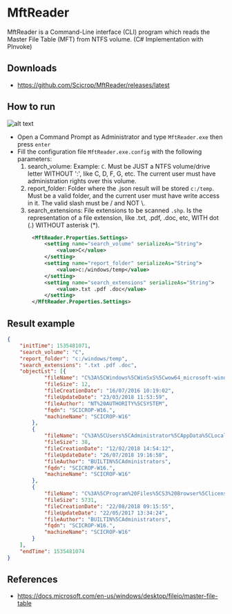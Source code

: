 # MftReader
MftReader is a Command-Line interface (CLI) program which reads the Master File Table (MFT) from NTFS volume.
(C# Implementation with PInvoke)

## Downloads

- https://github.com/Scicrop/MftReader/releases/latest

## How to run

![alt text](https://github.com/Scicrop/MftReader/blob/master/dist/mftreader-capture.png?raw=true "MftReader ScreenShot")

- Open a Command Prompt as Administrator and type `MftReader.exe` then press `enter`
- Fill the configuration file `MftReader.exe.config` with the following parameters:
  1. search_volume: Example: `C`. Must be JUST a NTFS volume/drive letter WITHOUT ':', like C, D, F, G, etc. The current user must have administration rights over this volume.
  2. report_folder: Folder where the .json result will be stored `c:/temp`. Must be a valid folder, and the current user must have write access in it. The valid slash must be / and NOT \\.
  3. search_extensions: File extensions to be scanned `.shp`. Is the representation of a file extension, like .txt, .pdf, .doc, etc, WITH dot (.) WITHOUT asterisk (*).
  
```xml
        <MftReader.Properties.Settings>
            <setting name="search_volume" serializeAs="String">
                <value>C</value>
            </setting>
            <setting name="report_folder" serializeAs="String">
                <value>c:/windows/temp</value>
            </setting>
            <setting name="search_extensions" serializeAs="String">
                <value>.txt .pdf .doc</value>
            </setting>
        </MftReader.Properties.Settings>
```

## Result example

```json
{
	"initTime": 1535481071,
	"search_volume": "C",
	"report_folder": "c:/windows/temp",
	"search_extensions": ".txt .pdf .doc",
	"objectLst": [{
			"fileName": "C%3A%5CWindows%5CWinSxS%5Cwow64_microsoft-windows-mccs-syncutil_31bf3856ad364e35_10.0.14393.0_none_fe5045edee3ebb3e%5CLiveDomainList.txt",
			"fileSize": 12,
			"fileCreationDate": "16/07/2016 10:19:02",
			"fileUpdateDate": "23/03/2018 11:53:59",
			"fileAuthor": "NT%20AUTHORITY%5CSYSTEM",
			"fqdn": "SCICROP-W16.",
			"machineName": "SCICROP-W16"
		},
		{
			"fileName": "C%3A%5CUsers%5CAdministrator%5CAppData%5CLocal%5CMicrosoft%5CVisualStudio%5CSettingsLogs%5Cheader.txt",
			"fileSize": 38,
			"fileCreationDate": "12/02/2018 14:54:12",
			"fileUpdateDate": "26/07/2018 19:16:58",
			"fileAuthor": "BUILTIN%5CAdministrators",
			"fqdn": "SCICROP-W16.",
			"machineName": "SCICROP-W16"
		},
		{
			"fileName": "C%3A%5CProgram%20Files%5CS3%20Browser%5Clicense.txt",
			"fileSize": 5731,
			"fileCreationDate": "22/08/2018 09:15:55",
			"fileUpdateDate": "22/05/2017 13:34:24",
			"fileAuthor": "BUILTIN%5CAdministrators",
			"fqdn": "SCICROP-W16.",
			"machineName": "SCICROP-W16"
		}
	],
	"endTime": 1535481074
}
```

## References

- https://docs.microsoft.com/en-us/windows/desktop/fileio/master-file-table
